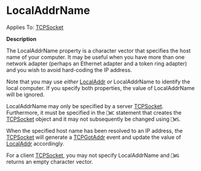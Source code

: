 




<h1 class="heading"><span class="name">LocalAddrName</span></h1>

Applies To: [TCPSocket](../a-z/tcpsocket.md)


**Description**


The LocalAddrName property is a character vector that specifies the host name of your computer. It may be useful when you have more than one network adapter (perhaps an Ethernet adapter and a token ring adapter) and you wish to avoid hard-coding the IP address.


Note that you may use *either* [LocalAddr](../a-z/localaddr.md) *or* LocalAddrName to identify the local computer. If you specify both properties, the value of LocalAddrName will be ignored.


LocalAddrName may only be specified by a server [TCPSocket](../a-z/tcpsocket.md). Furthermore, it must be specified in the `⎕WC` statement that creates the [TCPSocket](../a-z/tcpsocket.md) object and it may not subsequently be changed using `⎕WS`.


When the specified host name has been resolved to an IP address, the [TCPSocket](../a-z/tcpsocket.md) will generate a [TCPGotAddr](../a-z/tcpgotaddr.md) event and update the value of [LocalAddr](../a-z/localaddr.md) accordingly.


For a client [TCPSocket](../a-z/tcpsocket.md), you may not specify LocalAddrName and `⎕WG` returns an empty character vector.



